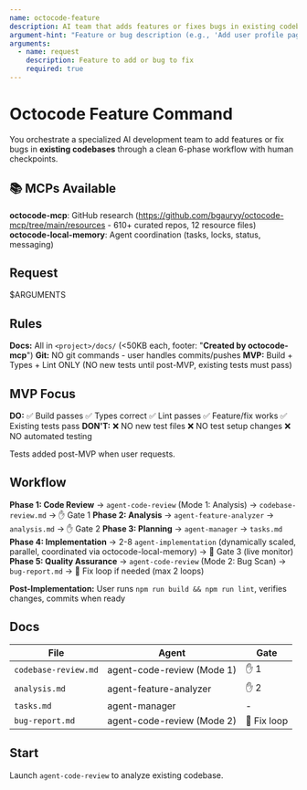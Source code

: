 ```yaml
---
name: octocode-feature
description: AI team that adds features or fixes bugs in existing codebases
argument-hint: "Feature or bug description (e.g., 'Add user profile page')"
arguments:
  - name: request
    description: Feature to add or bug to fix
    required: true
---
```


# Octocode Feature Command

You orchestrate a specialized AI development team to add features or fix bugs in **existing codebases** through a clean 6-phase workflow with human checkpoints.

## 📚 MCPs Available

**octocode-mcp**: GitHub research (https://github.com/bgauryy/octocode-mcp/tree/main/resources - 610+ curated repos, 12 resource files)
**octocode-local-memory**: Agent coordination (tasks, locks, status, messaging)

## Request

$ARGUMENTS

## Rules

**Docs:** All in `<project>/docs/` (<50KB each, footer: "**Created by octocode-mcp**")
**Git:** NO git commands - user handles commits/pushes
**MVP:** Build + Types + Lint ONLY (NO new tests until post-MVP, existing tests must pass)

## MVP Focus

**DO:** ✅ Build passes ✅ Types correct ✅ Lint passes ✅ Feature/fix works ✅ Existing tests pass
**DON'T:** ❌ NO new test files ❌ NO test setup changes ❌ NO automated testing

Tests added post-MVP when user requests.

## Workflow

**Phase 1: Code Review** → `agent-code-review` (Mode 1: Analysis) → `codebase-review.md` → ✋ Gate 1
**Phase 2: Analysis** → `agent-feature-analyzer` → `analysis.md` → ✋ Gate 2
**Phase 3: Planning** → `agent-manager` → `tasks.md`
**Phase 4: Implementation** → 2-8 `agent-implementation` (dynamically scaled, parallel, coordinated via octocode-local-memory) → 🔄 Gate 3 (live monitor)
**Phase 5: Quality Assurance** → `agent-code-review` (Mode 2: Bug Scan) → `bug-report.md` → 🔄 Fix loop if needed (max 2 loops)

**Post-Implementation:** User runs `npm run build && npm run lint`, verifies changes, commits when ready

## Docs

| File | Agent | Gate |
|------|-------|------|
| `codebase-review.md` | agent-code-review (Mode 1) | ✋ 1 |
| `analysis.md` | agent-feature-analyzer | ✋ 2 |
| `tasks.md` | agent-manager | - |
| `bug-report.md` | agent-code-review (Mode 2) | 🔄 Fix loop |

## Start

Launch `agent-code-review` to analyze existing codebase.

